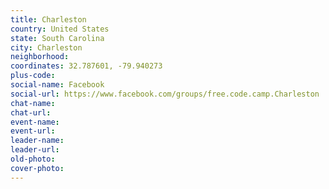 ```yaml
---
title: Charleston
country: United States
state: South Carolina
city: Charleston
neighborhood: 
coordinates: 32.787601, -79.940273
plus-code:
social-name: Facebook
social-url: https://www.facebook.com/groups/free.code.camp.Charleston
chat-name:
chat-url:
event-name:
event-url:
leader-name:
leader-url:
old-photo: 
cover-photo:
---
```


